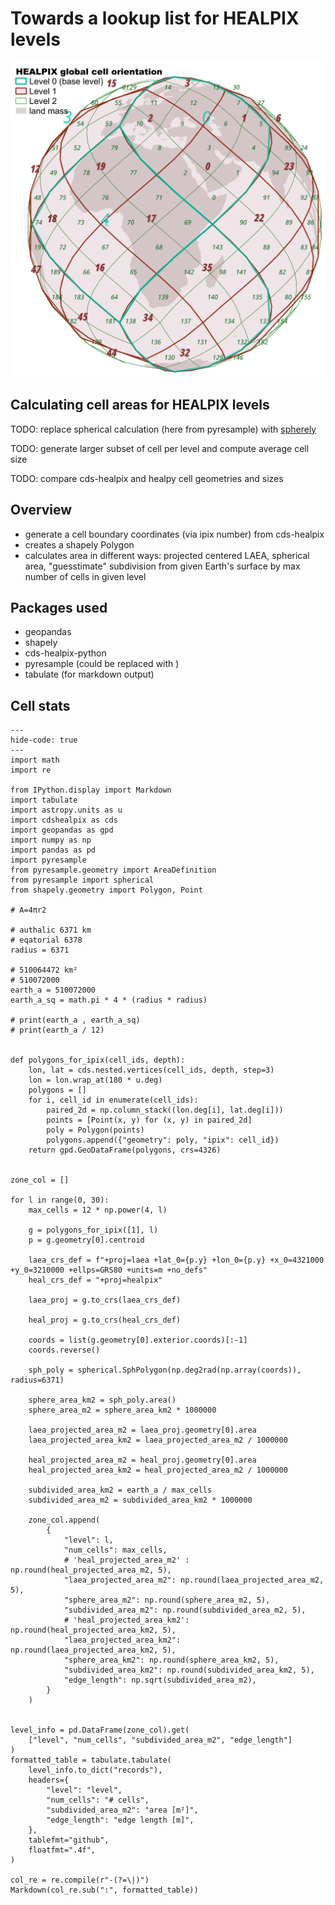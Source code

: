 # Towards a lookup list for HEALPIX levels

![](healpix_global_indexing.png)

## Calculating cell areas for HEALPIX levels

TODO: replace spherical calculation (here from pyresample) with [spherely](https://github.com/benbovy/spherely)

TODO: generate larger subset of cell per level and compute average cell size

TODO: compare cds-healpix and healpy cell geometries and sizes

## Overview

- generate a cell boundary coordinates (via ipix number) from cds-healpix
- creates a shapely Polygon
- calculates area in different ways: projected centered LAEA, spherical area, "guesstimate" subdivision from given Earth's surface by max number of cells in given level

## Packages used

- geopandas
- shapely
- cds-healpix-python
- pyresample (could be replaced with )
- tabulate (for markdown output)

## Cell stats

```{jupyter-execute}
---
hide-code: true
---
import math
import re

from IPython.display import Markdown
import tabulate
import astropy.units as u
import cdshealpix as cds
import geopandas as gpd
import numpy as np
import pandas as pd
import pyresample
from pyresample.geometry import AreaDefinition
from pyresample import spherical
from shapely.geometry import Polygon, Point

# A=4πr2

# authalic 6371 km
# eqatorial 6378
radius = 6371

# 510064472 km²
# 510072000
earth_a = 510072000
earth_a_sq = math.pi * 4 * (radius * radius)

# print(earth_a , earth_a_sq)
# print(earth_a / 12)


def polygons_for_ipix(cell_ids, depth):
    lon, lat = cds.nested.vertices(cell_ids, depth, step=3)
    lon = lon.wrap_at(180 * u.deg)
    polygons = []
    for i, cell_id in enumerate(cell_ids):
        paired_2d = np.column_stack((lon.deg[i], lat.deg[i]))
        points = [Point(x, y) for (x, y) in paired_2d]
        poly = Polygon(points)
        polygons.append({"geometry": poly, "ipix": cell_id})
    return gpd.GeoDataFrame(polygons, crs=4326)


zone_col = []

for l in range(0, 30):
    max_cells = 12 * np.power(4, l)

    g = polygons_for_ipix([1], l)
    p = g.geometry[0].centroid

    laea_crs_def = f"+proj=laea +lat_0={p.y} +lon_0={p.y} +x_0=4321000 +y_0=3210000 +ellps=GRS80 +units=m +no_defs"
    heal_crs_def = "+proj=healpix"

    laea_proj = g.to_crs(laea_crs_def)

    heal_proj = g.to_crs(heal_crs_def)

    coords = list(g.geometry[0].exterior.coords)[:-1]
    coords.reverse()

    sph_poly = spherical.SphPolygon(np.deg2rad(np.array(coords)), radius=6371)

    sphere_area_km2 = sph_poly.area()
    sphere_area_m2 = sphere_area_km2 * 1000000

    laea_projected_area_m2 = laea_proj.geometry[0].area
    laea_projected_area_km2 = laea_projected_area_m2 / 1000000

    heal_projected_area_m2 = heal_proj.geometry[0].area
    heal_projected_area_km2 = heal_projected_area_m2 / 1000000

    subdivided_area_km2 = earth_a / max_cells
    subdivided_area_m2 = subdivided_area_km2 * 1000000

    zone_col.append(
        {
            "level": l,
            "num_cells": max_cells,
            # 'heal_projected_area_m2' : np.round(heal_projected_area_m2, 5),
            "laea_projected_area_m2": np.round(laea_projected_area_m2, 5),
            "sphere_area_m2": np.round(sphere_area_m2, 5),
            "subdivided_area_m2": np.round(subdivided_area_m2, 5),
            # 'heal_projected_area_km2': np.round(heal_projected_area_km2, 5),
            "laea_projected_area_km2": np.round(laea_projected_area_km2, 5),
            "sphere_area_km2": np.round(sphere_area_km2, 5),
            "subdivided_area_km2": np.round(subdivided_area_km2, 5),
            "edge_length": np.sqrt(subdivided_area_m2),
        }
    )


level_info = pd.DataFrame(zone_col).get(
    ["level", "num_cells", "subdivided_area_m2", "edge_length"]
)
formatted_table = tabulate.tabulate(
    level_info.to_dict("records"),
    headers={
        "level": "level",
        "num_cells": "# cells",
        "subdivided_area_m2": "area [m²]",
        "edge_length": "edge length [m]",
    },
    tablefmt="github",
    floatfmt=".4f",
)

col_re = re.compile(r"-(?=\|)")
Markdown(col_re.sub(":", formatted_table))
```
